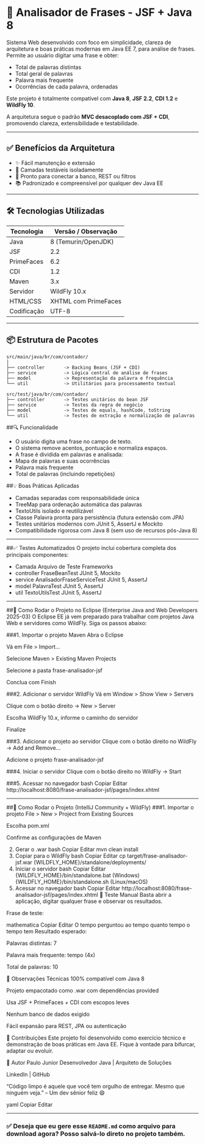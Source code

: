 # 📘 Analisador de Frases - JSF + Java 8

Sistema Web desenvolvido com foco em simplicidade, clareza de arquitetura e boas práticas modernas em Java EE 7, para análise de frases.  
Permite ao usuário digitar uma frase e obter:

- Total de palavras distintas
- Total geral de palavras
- Palavra mais frequente
- Ocorrências de cada palavra, ordenadas

Este projeto é totalmente compatível com **Java 8**, **JSF 2.2**, **CDI 1.2** e **WildFly 10**.

A arquitetura segue o padrão **MVC desacoplado com JSF + CDI**, promovendo clareza, extensibilidade e testabilidade.

---

## ✅ Benefícios da Arquitetura

- ✨ Fácil manutenção e extensão
- 🧪 Camadas testáveis isoladamente
- 🔌 Pronto para conectar a banco, REST ou filtros
- 📚 Padronizado e compreensível por qualquer dev Java EE

---

## 🛠️ Tecnologias Utilizadas

| Tecnologia     | Versão / Observação  |
|----------------|----------------------|
| Java           | 8 (Temurin/OpenJDK)  |
| JSF            | 2.2                  |
| PrimeFaces     | 6.2                  |
| CDI            | 1.2                  |
| Maven          | 3.x                  |
| Servidor       | WildFly 10.x         |
| HTML/CSS       | XHTML com PrimeFaces |
| Codificação    | UTF-8                |

---

## 📦 Estrutura de Pacotes

```text
src/main/java/br/com/contador/
│
├── controller       -> Backing Beans (JSF + CDI)
├── service          -> Lógica central de análise de frases
├── model            -> Representação da palavra e frequência
└── util             -> Utilitários para processamento textual

src/test/java/br/com/contador/
├── controller       -> Testes unitários do bean JSF
├── service          -> Testes da regra de negócio
├── model            -> Testes de equals, hashCode, toString
└── util             -> Testes de extração e normalização de palavras

```

##🔍 Funcionalidade

- O usuário digita uma frase no campo de texto.
- O sistema remove acentos, pontuação e normaliza espaços.
- A frase é dividida em palavras e analisada:
- Mapa de palavras e suas ocorrências
- Palavra mais frequente
- Total de palavras (incluindo repetições)

##💡 Boas Práticas Aplicadas

- Camadas separadas com responsabilidade única
- TreeMap para ordenação automática das palavras
- TextoUtils isolado e reutilizável
- Classe Palavra pronta para persistência (futura extensão com JPA)
- Testes unitários modernos com JUnit 5, AssertJ e Mockito
- Compatibilidade rigorosa com Java 8 (sem uso de recursos pós-Java 8)

---

##✅ Testes Automatizados
O projeto inclui cobertura completa dos principais componentes:

- Camada  Arquivo de Teste	Frameworks
- controller  FraseBeanTest	JUnit 5, Mockito
- service  AnalisadorFraseServiceTest	JUnit 5, AssertJ
- model  PalavraTest	JUnit 5, AssertJ
- util  TextoUtilsTest	JUnit 5, AssertJ

---

##🚀 Como Rodar o Projeto no Eclipse (Enterprise Java and Web Developers 2025-03)
O Eclipse EE já vem preparado para trabalhar com projetos Java Web e servidores como WildFly. Siga os passos abaixo:

###1. Importar o projeto Maven
Abra o Eclipse

Vá em File > Import...

Selecione Maven > Existing Maven Projects

Selecione a pasta frase-analisador-jsf

Conclua com Finish

###2. Adicionar o servidor WildFly
Vá em Window > Show View > Servers

Clique com o botão direito → New > Server

Escolha WildFly 10.x, informe o caminho do servidor

Finalize

###3. Adicionar o projeto ao servidor
Clique com o botão direito no WildFly → Add and Remove...

Adicione o projeto frase-analisador-jsf

###4. Iniciar o servidor
Clique com o botão direito no WildFly → Start

###5. Acessar no navegador
bash
Copiar
Editar
http://localhost:8080/frase-analisador-jsf/pages/index.xhtml

---

##🚀 Como Rodar o Projeto (IntelliJ Community + WildFly)
###1. Importar o projeto
File > New > Project from Existing Sources

Escolha pom.xml

Confirme as configurações de Maven

2. Gerar o .war
bash
Copiar
Editar
mvn clean install
3. Copiar para o WildFly
bash
Copiar
Editar
cp target/frase-analisador-jsf.war {WILDFLY_HOME}/standalone/deployments/
4. Iniciar o servidor
bash
Copiar
Editar
{WILDFLY_HOME}/bin/standalone.bat    (Windows)
{WILDFLY_HOME}/bin/standalone.sh     (Linux/macOS)
5. Acessar no navegador
bash
Copiar
Editar
http://localhost:8080/frase-analisador-jsf/pages/index.xhtml
🧪 Teste Manual
Basta abrir a aplicação, digitar qualquer frase e observar os resultados.

Frase de teste:

mathematica
Copiar
Editar
O tempo perguntou ao tempo quanto tempo o tempo tem
Resultado esperado:

Palavras distintas: 7

Palavra mais frequente: tempo (4x)

Total de palavras: 10

📌 Observações Técnicas
100% compatível com Java 8

Projeto empacotado como .war com dependências provided

Usa JSF + PrimeFaces + CDI com escopos leves

Nenhum banco de dados exigido

Fácil expansão para REST, JPA ou autenticação

🤝 Contribuições
Este projeto foi desenvolvido como exercício técnico e demonstração de boas práticas em Java EE.
Fique à vontade para bifurcar, adaptar ou evoluir.

🧠 Autor
Paulo Junior
Desenvolvedor Java | Arquiteto de Soluções

LinkedIn | GitHub

“Código limpo é aquele que você tem orgulho de entregar. Mesmo que ninguém veja.”
– Um dev sênior feliz 😄

yaml
Copiar
Editar

---

### ✅ Deseja que eu gere esse `README.md` como arquivo para download agora? Posso salvá-lo direto no projeto também.
